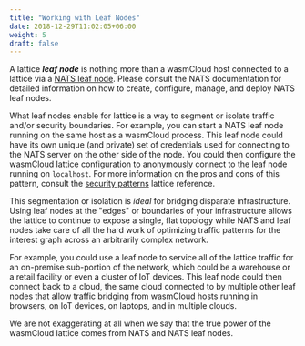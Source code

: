 ```yaml
---
title: "Working with Leaf Nodes"
date: 2018-12-29T11:02:05+06:00
weight: 5
draft: false
---
```


A lattice **_leaf node_** is nothing more than a wasmCloud host connected to a lattice via a [NATS leaf node](https://docs.nats.io/nats-server/configuration/leafnodes). Please consult the NATS documentation for detailed information on how to create, configure, manage, and deploy NATS leaf nodes.

What leaf nodes enable for lattice is a way to segment or isolate traffic and/or security boundaries. For example, you can start a NATS leaf node running on the same host as a wasmCloud process. This leaf node could have its own unique (and private) set of credentials used for connecting to the NATS server on the other side of the node. You could then configure the wasmCloud lattice configuration to anonymously connect to the leaf node running on `localhost`. For more information on the pros and cons of this pattern, consult the [security patterns](../security-patterns) lattice reference.

This segmentation or isolation is _ideal_ for bridging disparate infrastructure. Using leaf nodes at the "edges" or boundaries of your infrastructure allows the lattice to continue to expose a single, flat topology while NATS and leaf nodes take care of all the hard work of optimizing traffic patterns for the interest graph across an arbitrarily complex network.

For example, you could use a leaf node to service all of the lattice traffic for an on-premise sub-portion of the network, which could be a warehouse or a retail facility or even a cluster of IoT devices. This leaf node could then connect back to a cloud, the same cloud connected to by multiple other leaf nodes that allow traffic bridging from wasmCloud hosts running in browsers, on IoT devices, on laptops, and in multiple clouds.

We are not exaggerating at all when we say that the true power of the wasmCloud lattice comes from NATS and NATS leaf nodes.
